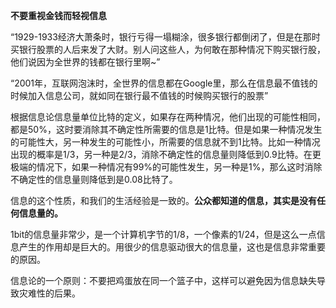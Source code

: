 **不要重视金钱而轻视信息**

“1929-1933经济大萧条时，银行亏得一塌糊涂，很多银行都倒闭了，但是在那时买银行股票的人后来发了大财。别人问这些人，为何敢在那种情况下购买银行股，他们说因为全世界的钱都在银行里啊~”

“2001年，互联网泡沫时，全世界的信息都在Google里，那么在信息最不值钱的时候加入信息公司，就如同在银行最不值钱的时候购买银行的股票”

根据信息论信息量单位比特的定义，如果存在两种情况，他们出现的可能性相同，都是50%，这时要消除其不确定性所需要的信息是1比特。但是如果一种情况发生的可能性大，另一种发生的可能性小，所需要的信息就不到1比特。比如一种情况出现的概率是1/3，另一种是2/3，消除不确定性的信息量则降低到0.9比特。在更极端的情况下，如果一种情况有99%的可能性发生，另一种是1%，那么这时消除不确定性的信息量则降低到是0.08比特了。

信息的这个性质，和我们的生活经验是一致的。**公众都知道的信息，其实是没有任何信息量的。**

1bit的信息量非常少，是一个计算机字节的1/8，一个像素的1/24，但是这么一点信息产生的作用却是巨大的。用很少的信息驱动很大的信息量，这也是信息非常重要的原因。

信息论的一个原则：不要把鸡蛋放在同一个篮子中，这样可以避免因为信息缺失导致灾难性的后果。

